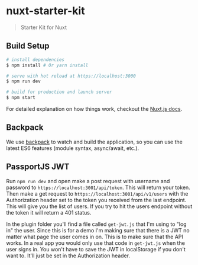 # nuxt-starter-kit

> Starter Kit for Nuxt

## Build Setup
``` bash
# install dependencies
$ npm install # Or yarn install

# serve with hot reload at https://localhost:3000
$ npm run dev

# build for production and launch server
$ npm start
```

For detailed explanation on how things work, checkout the [Nuxt.js docs](https://github.com/nuxt/nuxt.js).

## Backpack
We use [backpack](https://github.com/palmerhq/backpack) to watch and build the application, so you can use the latest ES6 features (module syntax, async/await, etc.).

## PassportJS JWT

Run `npm run dev` and open make a post request with username and password to `https://localhost:3001/api/token`.  This will return your token.  Then make a get request to `https://localhost:3001/api/v1/users` with the Authorization header set to the token you received from the last endpoint.  This will give you the list of users.  If you try to hit the users endpoint without the token it will return a 401 status.

In the plugin folder you'll find a file called `get-jwt.js` that I'm using to "log in" the user.  Since this is for a demo I'm making sure that there is a JWT no matter what page the user comes in on.  This is to make sure that the API works.  In a real app you would only use that code in `get-jwt.js` when the user signs in.  You won't have to save the JWT in localStorage if you don't want to.  It'll just be set in the Authorization header.